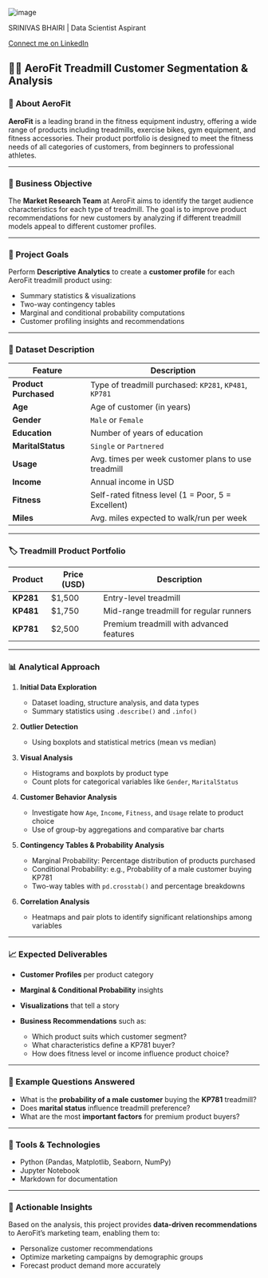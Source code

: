![image](https://github.com/user-attachments/assets/689dac7a-eb45-4db3-98fa-82ed42efa1cc)

SRINIVAS BHAIRI | Data Scientist Aspirant

[Connect me on LinkedIn](https://www.linkedin.com/in/srinivas-bhairi)

## 🏋️‍♂️ AeroFit Treadmill Customer Segmentation & Analysis

### 📌 About AeroFit

**AeroFit** is a leading brand in the fitness equipment industry, offering a wide range of products including treadmills, exercise bikes, gym equipment, and fitness accessories. Their product portfolio is designed to meet the fitness needs of all categories of customers, from beginners to professional athletes.

---

### 🎯 Business Objective

The **Market Research Team** at AeroFit aims to identify the target audience characteristics for each type of treadmill. The goal is to improve product recommendations for new customers by analyzing if different treadmill models appeal to different customer profiles.

---

### 📝 Project Goals

Perform **Descriptive Analytics** to create a **customer profile** for each AeroFit treadmill product using:

* Summary statistics & visualizations
* Two-way contingency tables
* Marginal and conditional probability computations
* Customer profiling insights and recommendations

---

### 🧾 Dataset Description

| Feature               | Description                                            |
| --------------------- | ------------------------------------------------------ |
| **Product Purchased** | Type of treadmill purchased: `KP281`, `KP481`, `KP781` |
| **Age**               | Age of customer (in years)                             |
| **Gender**            | `Male` or `Female`                                     |
| **Education**         | Number of years of education                           |
| **MaritalStatus**     | `Single` or `Partnered`                                |
| **Usage**             | Avg. times per week customer plans to use treadmill    |
| **Income**            | Annual income in USD                                   |
| **Fitness**           | Self-rated fitness level (1 = Poor, 5 = Excellent)     |
| **Miles**             | Avg. miles expected to walk/run per week               |

---

### 🏷️ Treadmill Product Portfolio

| Product   | Price (USD) | Description                              |
| --------- | ----------- | ---------------------------------------- |
| **KP281** | \$1,500     | Entry-level treadmill                    |
| **KP481** | \$1,750     | Mid-range treadmill for regular runners  |
| **KP781** | \$2,500     | Premium treadmill with advanced features |

---

### 📊 Analytical Approach

1. **Initial Data Exploration**

   * Dataset loading, structure analysis, and data types
   * Summary statistics using `.describe()` and `.info()`

2. **Outlier Detection**

   * Using boxplots and statistical metrics (mean vs median)

3. **Visual Analysis**

   * Histograms and boxplots by product type
   * Count plots for categorical variables like `Gender`, `MaritalStatus`

4. **Customer Behavior Analysis**

   * Investigate how `Age`, `Income`, `Fitness`, and `Usage` relate to product choice
   * Use of group-by aggregations and comparative bar charts

5. **Contingency Tables & Probability Analysis**

   * Marginal Probability: Percentage distribution of products purchased
   * Conditional Probability: e.g., Probability of a male customer buying KP781
   * Two-way tables with `pd.crosstab()` and percentage breakdowns

6. **Correlation Analysis**

   * Heatmaps and pair plots to identify significant relationships among variables

---

### 📈 Expected Deliverables

* **Customer Profiles** per product category
* **Marginal & Conditional Probability** insights
* **Visualizations** that tell a story
* **Business Recommendations** such as:

  * Which product suits which customer segment?
  * What characteristics define a KP781 buyer?
  * How does fitness level or income influence product choice?

---

### 🧠 Example Questions Answered

* What is the **probability of a male customer** buying the **KP781** treadmill?
* Does **marital status** influence treadmill preference?
* What are the most **important factors** for premium product buyers?

---

### 📌 Tools & Technologies

* Python (Pandas, Matplotlib, Seaborn, NumPy)
* Jupyter Notebook
* Markdown for documentation

---

### 📢 Actionable Insights

Based on the analysis, this project provides **data-driven recommendations** to AeroFit’s marketing team, enabling them to:

* Personalize customer recommendations
* Optimize marketing campaigns by demographic groups
* Forecast product demand more accurately
